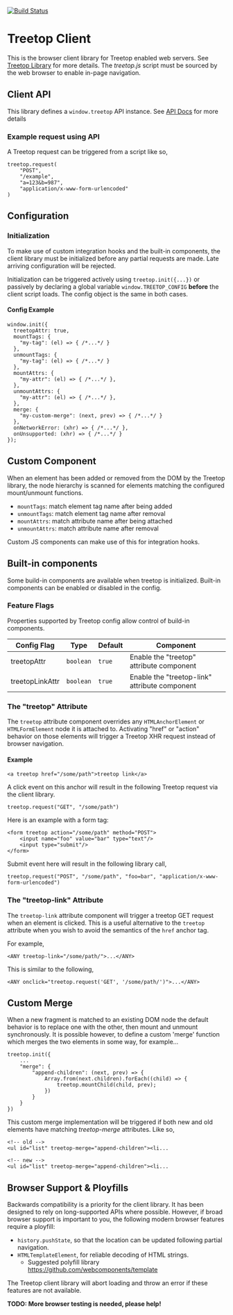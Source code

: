 
[![Build Status](https://travis-ci.org/rur/treetop-client.svg?branch=master)](https://travis-ci.org/rur/treetop-client)

# Treetop Client
This is the browser client library for Treetop enabled web servers. See [Treetop Library](https://github.com/rur/treetop) for more details. The _treetop.js_ script must be sourced by the web browser to enable in-page navigation.

## Client API
This library defines a `window.treetop` API instance. See [API Docs](API.markdown) for more details

### Example request using API

A Treetop request can be triggered from a script like so,

```
treetop.request(
	"POST",
	"/example",
	"a=123&b=987",
	"application/x-www-form-urlencoded"
)
```

## Configuration

### Initialization

To make use of custom integration hooks and the built-in components, the client library
must be initialized before any partial requests are made. Late arriving configuration
will be rejected.

<!-- TODO: add troubleshooting docs -->

Initialization can be triggered actively using `treetop.init({...})` or passively by
declaring a global variable `window.TREETOP_CONFIG` __before__ the client script loads.
The config object is the same in both cases.

#### Config Example
```
window.init({
  treetopAttr: true,
  mountTags: {
    "my-tag": (el) => { /*...*/ }
  },
  unmountTags: {
    "my-tag": (el) => { /*...*/ }
  },
  mountAttrs: {
    "my-attr": (el) => { /*...*/ },
  },
  unmountAttrs: {
    "my-attr": (el) => { /*...*/ },
  },
  merge: {
    "my-custom-merge": (next, prev) => { /*...*/ }
  },
  onNetworkError: (xhr) => { /*...*/ },
  onUnsupported: (xhr) => { /*...*/ }
});
```
## Custom Component

When an element has been added or removed from the DOM by the Treetop library, the node hierarchy is scanned for elements matching the configured mount/unmount functions.

* `mountTags`: match element tag name after being added
* `unmountTags`: match element tag name after removal
* `mountAttrs`: match attribute name after being attached
* `unmountAttrs`: match attribute name after removal

Custom JS components can make use of this for integration hooks.

## Built-in components

Some build-in components are available when treetop is initialized.
Built-in components can be enabled or disabled in the config.

### Feature Flags
Properties supported by Treetop config allow control of build-in components.

| Config Flag       | Type    | Default | Component                                      |
|-------------------|---------|---------|------------------------------------------------|
| treetopAttr       |`boolean`| `true`  | Enable the "treetop" attribute component       |
| treetopLinkAttr   |`boolean`| `true`  | Enable the "treetop-link" attribute component  |

### The "treetop" Attribute

The `treetop` attribute component overrides any `HTMLAnchorElement` or `HTMLFormElement` node it is attached to. Activating "href" or "action" behavior on those elements will trigger a Treetop XHR request instead of browser navigation.

#### Example
```
<a treetop href="/some/path">treetop link</a>
```
A click event on this anchor will result in the following Treetop request via the client library.
```
treetop.request("GET", "/some/path")
```
Here is an example with a form tag:
```
<form treetop action="/some/path" method="POST">
    <input name="foo" value="bar" type="text"/>
    <input type="submit"/>
</form>

```
Submit event here will result in the following library call,
```
treetop.request("POST", "/some/path", "foo=bar", "application/x-www-form-urlencoded")
```

### The "treetop-link" Attribute

The `treetop-link` attribute component will trigger a treetop GET request when an element is clicked.
This is a useful alternative to the `treetop` attribute when you wish to avoid the semantics of the `href` anchor tag.

For example,

    <ANY treetop-link="/some/path/">...</ANY>

This is similar to the following,

    <ANY onclick="treetop.request('GET', '/some/path/')">...</ANY>

## Custom Merge

When a new fragment is matched to an existing DOM node the default behavior is to replace one with the other, then mount and unmount synchronously. It is possible however, to define a custom 'merge' function which merges the two elements in some way, for example...
```
treetop.init({
	...
	"merge": {
		"append-children": (next, prev) => {
			Array.from(next.children).forEach((child) => {
				treetop.mountChild(child, prev);
			})
		}
	}
})
```
This custom merge implementation will be triggered if both new and old elements have matching _treetop-merge_ attributes. Like so,
```
<!-- old -->
<ul id="list" treetop-merge="append-children"><li...

<!-- new -->
<ul id="list" treetop-merge="append-children"><li...
```

## Browser Support & Ployfills

Backwards compatibility is a priority for the client library. It has been designed to rely on long-supported APIs where possible. However, if broad browser support is important to you, the following modern browser features require a ployfill:
* `history.pushState`, so that the location can be updated following partial navigation.
* `HTMLTemplateElement`, for reliable decoding of HTML strings.
  * Suggested polyfill library https://github.com/webcomponents/template

The Treetop client library will abort loading and throw an error if these features are not available.

__TODO: More browser testing is needed, please help!__
